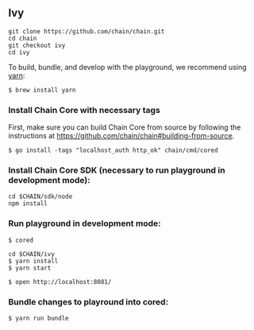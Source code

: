 ## Ivy

```
git clone https://github.com/chain/chain.git
cd chain
git checkout ivy
cd ivy
```

To build, bundle, and develop with the playground, we recommend using [yarn](https://yarnpkg.com/en/):

```
$ brew install yarn
```

### Install Chain Core with necessary tags

First, make sure you can build Chain Core from source by following the instructions at https://github.com/chain/chain#building-from-source.

```
$ go install -tags "localhost_auth http_ok" chain/cmd/cored
```

### Install Chain Core SDK (necessary to run playground in development mode):

```
cd $CHAIN/sdk/node
npm install
```

### Run playground in development mode:

```
$ cored
```

```
cd $CHAIN/ivy
$ yarn install
$ yarn start
```

```
$ open http://localhost:8081/
```

### Bundle changes to playround into cored:
```
$ yarn run bundle
```